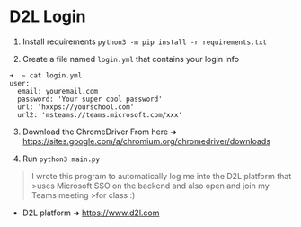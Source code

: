 # D2L Login

1. Install requirements
``python3 -m pip install -r requirements.txt``

2. Create a file named ``login.yml`` that contains your login info
```
➜  ~ cat login.yml
user:
  email: youremail.com
  password: 'Your super cool password'
  url: 'hxxps://yourschool.com'
  url2: 'msteams://teams.microsoft.com/xxx'
  ```
3. Download the ChromeDriver
From here ➜ https://sites.google.com/a/chromium.org/chromedriver/downloads

4. Run
``python3 main.py``

>I wrote this program to automatically log me into the D2L platform that >uses Microsoft SSO on the backend and also open and join my Teams meeting >for class :)

* D2L platform ➜ https://www.d2l.com
